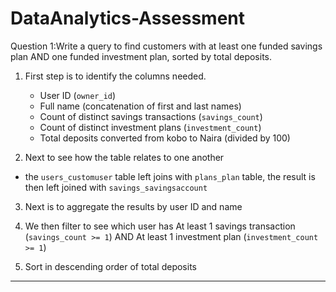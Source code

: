 # DataAnalytics-Assessment
Question 1:Write a query to find customers with at least one funded savings plan AND one funded investment plan, sorted by total deposits.



1. First step is to identify the columns needed.
   - User ID (`owner_id`)
   - Full name (concatenation of first and last names)
   - Count of distinct savings transactions (`savings_count`)
   - Count of distinct investment plans (`investment_count`)
   - Total deposits converted from kobo to Naira (divided by 100)

2. Next to see how the table relates to one another

  - the `users_customuser` table left joins with `plans_plan` table, the result is then left joined with `savings_savingsaccount`

3. Next is to aggregate the results by user ID and name

4.  We then filter to see which user has At least 1 savings transaction (`savings_count >= 1`) AND At least 1 investment plan (`investment_count >= 1`)

5. Sort in descending order of total deposits

___________________________________________
